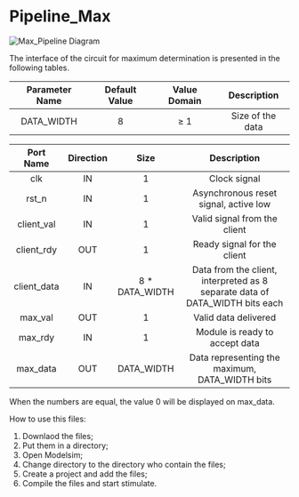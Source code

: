# Pipeline_Max

![Max_Pipeline Diagram](https://github.com/ElTheScreeps/Pipeline_Max/assets/115155585/1910d74b-3376-4778-8ab5-5497227f8344)

The interface of the circuit for maximum determination is presented in the following tables.

| Parameter Name            | Default Value | Value Domain  | Description                                                                    |
|           :---:           |     :---:     |    :---:      |                                     :---:                                      |
| DATA_WIDTH                | 8             | ≥ 1           | Size of the data                                                               |

| Port Name                 | Direction     | Size          | Description                                                                    |
|           :---:           |     :---:     |    :---:      |                                     :---:                                      |
| clk                       | IN            | 1             | Clock signal                                                                   |
| rst_n                     | IN            | 1             | Asynchronous reset signal, active low                                          |
| client_val                | IN            | 1             | Valid signal from the client                                                   |
| client_rdy                | OUT           | 1             | Ready signal for the client                                                    |
| client_data               | IN            | 8 * DATA_WIDTH| Data from the client, interpreted as 8 separate data of DATA_WIDTH bits each   |
| max_val                   | OUT           | 1             | Valid data delivered                                                           |
| max_rdy                   | IN            | 1             | Module is ready to accept data                                                 |
| max_data                  | OUT           | DATA_WIDTH    | Data representing the maximum, DATA_WIDTH bits                                 |

When the numbers are equal, the value 0 will be displayed on max_data.

How to use this files:

1. Downlaod the files;
2. Put them in a directory;
3. Open Modelsim;
4. Change directory to the directory who contain the files;
5. Create a project and add the files;
6. Compile the files and start stimulate.
